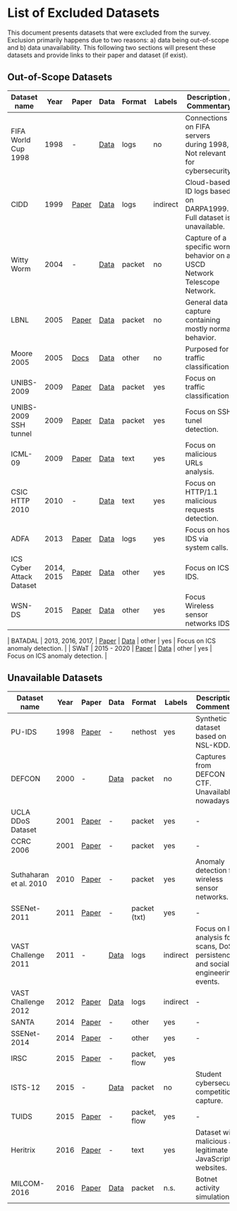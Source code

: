 # List of Excluded Datasets

This document presents datasets that were excluded from the survey. Exclusion primarily happens due to two reasons: a) data being out-of-scope and b) data unavailability. This following two sections will present these datasets and provide links to their paper and dataset (if exist).

## Out-of-Scope Datasets

| **Dataset name**    | **Year** | **Paper** | **Data** | **Format** | **Labels** | **Description / Commentary** |
| ------------------- | -------- | --------- | -------- | ---------- | ---------- | -------------- |
| FIFA World Cup 1998 | 1998 | - | [Data](https://ita.ee.lbl.gov/html/contrib/WorldCup.html) | logs | no | Connections on FIFA servers during 1998, Not relevant for cybersecurity. |
| CIDD | 1999 | [Paper](https://ieeexplore.ieee.org/document/6209206) | [Data](http://groups.di.unipi.it/~hkholidy/projects/cidd/index.html) | logs | indirect | Cloud-based ID logs based on DARPA1999. Full dataset is unavailable. |
| Witty Worm | 2004 | - | [Data](https://catalog.caida.org/dataset/telescope_witty_worm) | packet | no | Capture of a specific worm behavior on a USCD Network Telescope Network. |
| LBNL | 2005 | [Paper](https://www.usenix.org/legacy/event/imc05/tech/full_papers/pang/pang_html/) | [Data](https://www.icir.org/enterprise-tracing/) | packet | no | General data capture containing mostly normal behavior. |
| Moore 2005 | 2005 | [Docs](https://qmro.qmul.ac.uk/xmlui/bitstream/handle/123456789/5050/RR-05-13.pdf) | [Data](https://www.cl.cam.ac.uk/research/srg/netos/projects/archive/nprobe/) | other | no | Purposed for traffic classification. |
| UNIBS-2009 | 2009 | [Paper](http://ccr.sigcomm.org/online/files/p13-v39n5b4-salgarelliA.pdf) | [Data](http://netweb.ing.unibs.it/~ntw/tools/traces/) | packet | yes | Focus on traffic classification. |
| UNIBS-2009 SSH tunnel | 2009 | [Paper](https://ieeexplore.ieee.org/document/5199557) | [Data](http://netweb.ing.unibs.it/~ntw/tools/traces/) | packet | yes | Focus on SSH tunel detection. |
| ICML-09 | 2009 | [Paper](https://cseweb.ucsd.edu/~jtma/papers/url-icml2009.pdf) | [Data](https://www.sysnet.ucsd.edu/projects/url/) | text | yes | Focus on malicious URLs analysis. |
| CSIC HTTP 2010 | 2010 | - | [Data](https://petescully.co.uk/research/csic-2010-http-dataset-in-csv-format-for-weka-analysis/) | text | yes | Focus on HTTP/1.1 malicious requests detection. |
| ADFA | 2013 | [Paper](https://ieeexplore.ieee.org/abstract/document/6555301) | [Data](https://research.unsw.edu.au/projects/adfa-ids-datasets) | logs | yes | Focus on host IDS via system calls. |
| ICS Cyber Attack Dataset | 2014, 2015 | [Paper](https://ieeexplore.ieee.org/abstract/document/7063234) | [Data](https://sites.google.com/a/uah.edu/tommy-morris-uah/ics-data-sets) | other | yes | Focus on ICS IDS. |
| WSN-DS | 2015 | [Paper](https://onlinelibrary.wiley.com/doi/10.1155/2016/4731953) | [Data](https://www.kaggle.com/datasets/bassamkasasbeh1/wsnds) | other | yes | Focus Wireless sensor networks IDS. |


| BATADAL | 2013, 2016, 2017, | [Paper](https://ascelibrary.org/doi/abs/10.1061/(ASCE)WR.1943-5452.0000969) | [Data](http://www.batadal.net/data.html) | other | yes | Focus on ICS anomaly detection. |
| SWaT | 2015 - 2020 | [Paper](https://link.springer.com/chapter/10.1007/978-3-319-71368-7_8) | [Data](https://itrust.sutd.edu.sg/itrust-labs_datasets/dataset_info/) | other | yes | Focus on ICS anomaly detection. |


## Unavailable Datasets

| **Dataset name**    | **Year** | **Paper** | **Data** | **Format** | **Labels** | **Description / Commentary** |
| ------------------- | -------- | --------- | -------- | ---------- | ---------- | -------------- |
| PU-IDS | 1998 | [Paper](https://univagora.ro/jour/index.php/ijccc/article/view/1924) | - | nethost | yes | Synthetic dataset based on NSL-KDD. |
| DEFCON | 2000 | - | [Data](https://defcon.org/html/links/dc-ctf.html) | packet | no | Captures from DEFCON CTF. Unavailable nowadays. |
| UCLA DDoS Dataset  | 2001 | [Paper](http://www.ijcseonline.isroset.org/pub_paper/7-IJCSE-01229.pdf) | - | packet | yes | - |
| CCRC 2006 | 2001 | [Paper](https://ieeexplore.ieee.org/abstract/document/4041181) | - | packet | yes | - |
| Suthaharan et al. 2010 | 2010 | [Paper](https://ieeexplore.ieee.org/abstract/document/5706782) | - | packet | yes | Anomaly detection for wireless sensor networks. |
| SSENet-2011  | 2011 | [Paper](https://ieeexplore.ieee.org/document/6113948) | - | packet (txt) | yes | - |
| VAST Challenge 2011   | 2011 | - | [Data](https://visualdata.wustl.edu/varepository/benchmarks.php) | logs | indirect | Focus on log analysis for scans, DoS, persistence, and social engineering events. |
| VAST Challenge 2012 | 2012 | [Paper](https://ieeexplore.ieee.org/document/6400529) | [Data](https://visualdata.wustl.edu/varepository/benchmarks.php) | logs | indirect | - |
| SANTA  | 2014 | [Paper](https://ieeexplore.ieee.org/document/7033608) | - | other | yes | - |
| SSENet-2014  | 2014 | [Paper](https://ieeexplore.ieee.org/document/7208978) | - | other | yes | - |
| IRSC | 2015 | [Paper](https://aaai.org/papers/252-flairs-2015-10368/) | - | packet, flow | yes |  |
| ISTS-12 | 2015 | - | [Data](https://www.netresec.com/?page=ISTS) | packet | no | Student cybersecurity competition capture. |
| TUIDS | 2015 | [Paper](https://link.springer.com/chapter/10.1007/978-3-642-32129-0_34) | - | packet, flow | yes | - |
| Heritrix | 2016 | [Paper](https://onlinelibrary.wiley.com/doi/abs/10.1002/sec.1441) | - | text | yes | Dataset with malicious and legitimate JavaScript websites. |
| MILCOM-2016 | 2016 | [Paper](https://ieeexplore.ieee.org/abstract/document/7795383) | [Data](https://cybervan.peratonlabs.com:9000/milcom-2016-data-sets) | packet | n.s. | Botnet activity simulation. |

